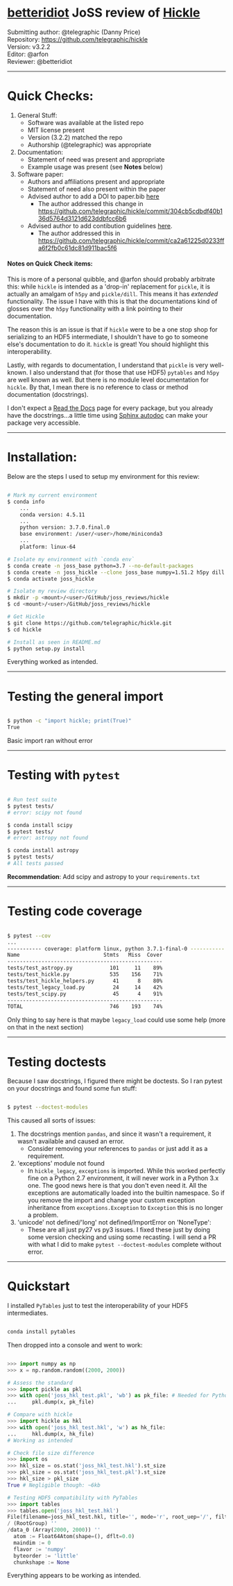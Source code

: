 # [betteridiot](https://github.com/betteridiot) JoSS review of [Hickle](https://github.com/telegraphic/hickle)

Submitting author: @telegraphic (Danny Price)<br/>
Repository: https://github.com/telegraphic/hickle<br/>
Version: v3.2.2<br/>
Editor: @arfon<br/>
Reviewer: @betteridiot<br/>

---
# Quick Checks:
1. General Stuff:
    * Software was available at the listed repo
    * MIT license present
    * Version (3.2.2) matched the repo
    * Authorship (@telegraphic) was appropriate
2. Documentation:
    * Statement of need was present and appropriate
    * Example usage was present (see **Notes** below)
3. Software paper:
    * Authors and affiliations present and appropriate
    * Statement of need also present within the paper
    * Advised author to add a DOI to paper.bib [here](https://github.com/telegraphic/hickle/issues/79) 
        * The author addressed this change in https://github.com/telegraphic/hickle/commit/304cb5cdbdf40b136d5764d3121d623ddbfcc6b6
    * Advised author to add contibution guidelines [here](https://github.com/telegraphic/hickle/issues/80). 
        * The author addressed this in https://github.com/telegraphic/hickle/commit/ca2a61225d0233ffa6f2fb0c61dc81d911bac5f6
        
#### **Notes** on Quick Check items:
This is more of a personal quibble, and @arfon should probably arbitrate this: while `hickle` is intended as a 'drop-in' replacement for `pickle`, it is actually an amalgam of `h5py` and `pickle/dill`. This means it has *extended* functionality. The issue I have with this is that the documentations kind of glosses over the `h5py` functionality with a link pointing to their documentation. 

The reason this is an issue is that if `hickle` were to be a one stop shop for serializing to an HDF5 intermediate, I shouldn't have to go to someone else's documentation to do it. `hickle` is great! You should highlight this interoperability. 

Lastly, with regards to documentation, I understand that `pickle` is very well-known. I also understand that (for those that use HDF5) `pytables` and `h5py` are well known as well. But there is no module level documentation for `hickle`. By that, I mean there is no reference to class or method documentation (docstrings). 

I don't expect a [Read the Docs](https://readthedocs.org/) page for every package, but you already have the docstrings...a little time using [Sphinx autodoc](http://www.sphinx-doc.org/en/master/usage/extensions/autodoc.html) can make your package very accessible.

---
# Installation:
Below are the steps I used to setup my environment for this review:

```bash

# Mark my current environment
$ conda info
    ...
    conda version: 4.5.11
    ...
    python version: 3.7.0.final.0
    base environment: /user/<user>/home/miniconda3
    ...
    platform: linux-64

# Isolate my environment with `conda env`
$ conda create -n joss_base python=3.7 --no-default-packages
$ conda create -n joss_hickle --clone joss_base numpy=1.51.2 h5py dill
$ conda activate joss_hickle

# Isolate my review directory
$ mkdir -p <mount>/<user>/GitHub/joss_reviews/hickle
$ cd <mount>/<user>/GitHub/joss_reviews/hickle

# Get Hickle
$ git clone https://github.com/telegraphic/hickle.git
$ cd hickle

# Install as seen in README.md
$ python setup.py install

```

Everything worked as intended.

---
# Testing the general import

```bash

$ python -c "import hickle; print(True)"
True

```

Basic import ran without error

---
# Testing with `pytest`

```bash

# Run test suite
$ pytest tests/
# error: scipy not found

$ conda install scipy
$ pytest tests/
# error: astropy not found

$ conda install astropy
$ pytest tests/
# All tests passed

```

**Recommendation**: Add scipy and astropy to your `requirements.txt`

---
# Testing code coverage

```bash

$ pytest --cov
...
----------- coverage: platform linux, python 3.7.1-final-0 -----------
Name                           Stmts   Miss  Cover
--------------------------------------------------
tests/test_astropy.py            101     11    89%
tests/test_hickle.py             535    156    71%
tests/test_hickle_helpers.py      41      8    80%
tests/test_legacy_load.py         24     14    42%
tests/test_scipy.py               45      4    91%
--------------------------------------------------
TOTAL                            746    193    74%

```

Only thing to say here is that maybe `legacy_load` could use some help (more on that in the next section)

---
# Testing doctests

Because I saw docstrings, I figured there might be doctests. So I ran pytest on your docstrings and found some fun stuff:

```bash

$ pytest --doctest-modules

```

This caused all sorts of issues:
1. The docstrings mention `pandas`, and since it wasn't a requirement, it wasn't available and caused an error. 
    * Consider removing your references to `pandas` or just add it as a requirement.
2. 'exceptions' module not found
    * In `hickle_legacy`, `exceptions` is imported. While this worked perfectly fine on a Python 2.7 environment, it will never work in a Python 3.x one. The good news here is that you don't even need it. All the exceptions are automatically loaded into the builtin namespace. So if you remove the import and change your custom exception inheritance from `exceptions.Exception` to `Exception` this is no longer a problem.
3. 'unicode' not defined/'long' not defined/ImportError on 'NoneType':
    * These are all just py27 vs py3 issues. I fixed these just by doing some version checking and using some recasting. I will send a PR with what I did to make `pytest --doctest-modules` complete without error.

---
# Quickstart

I installed `PyTables` just to test the interoperability of your HDF5 intermediates.
```bash

conda install pytables

```

Then dropped into a console and went to work:

```python

>>> import numpy as np
>>> x = np.random.random((2000, 2000))

# Assess the standard
>>> import pickle as pkl
>>> with open('joss_hkl_test.pkl', 'wb') as pk_file: # Needed for Python 3.x
...     pkl.dump(x, pk_file)

# Compare with hickle
>>> import hickle as hkl
>>> with open('joss_hkl_test.hkl', 'w') as hk_file:
...     hkl.dump(x, hk_file)
# Working as intended

# Check file size difference
>>> import os
>>> hkl_size = os.stat('joss_hkl_test.hkl').st_size
>>> pkl_size = os.stat('joss_hkl_test.pkl').st_size
>>> hkl_size > pkl_size
True # Negligible though: ~6kb

# Testing HDF5 compatibility with PyTables
>>> import tables
>>> tables.open('joss_hkl_test.hkl')
File(filename=joss_hkl_test.hkl, title='', mode='r', root_uep='/', filters=Filters(complevel=0, shuffle=False, bitshuffle=False, fletcher32=False, least_significant_digit=None))
/ (RootGroup) ''
/data_0 (Array(2000, 2000)) ''
  atom := Float64Atom(shape=(), dflt=0.0)
  maindim := 0
  flavor := 'numpy'
  byteorder := 'little'
  chunkshape := None

```

Everything appears to be working as intended.
